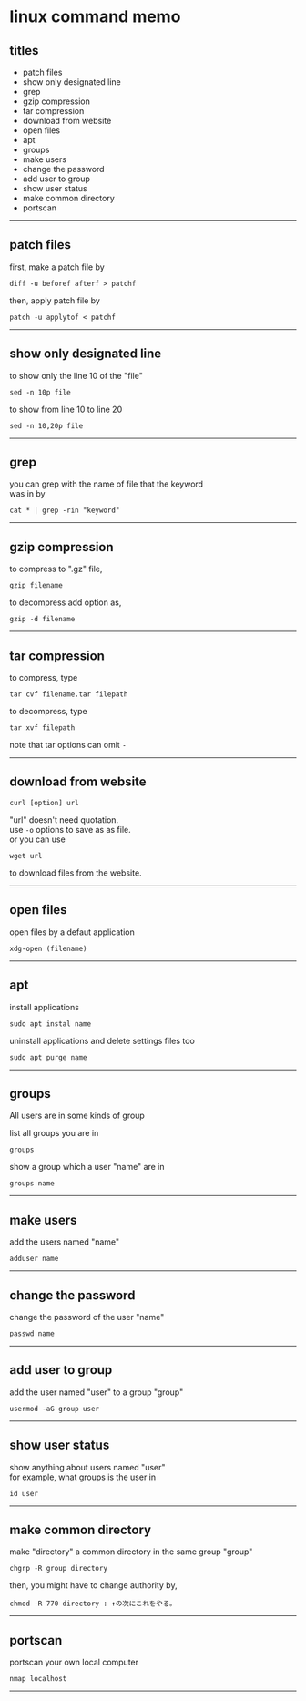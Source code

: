 # linux command memo



## titles

* patch files  
* show only designated line  
* grep  
* gzip compression  
* tar compression  
* download from website  
* open files  
* apt  
* groups  
* make users  
* change the password  
* add user to group  
* show user status  
* make common directory  
* portscan  




***



## patch files
first, make a patch file by
```
diff -u beforef afterf > patchf
```
then, apply patch file by
```
patch -u applytof < patchf
```


***



## show only designated line
to show only the line 10 of the "file"
```
sed -n 10p file
```
to show from line 10 to line 20
```
sed -n 10,20p file
```



***



## grep 
you can grep with the name of file that the keyword  
was in by
```
cat * | grep -rin "keyword"
```



***



## gzip compression
to compress to ".gz" file, 
```
gzip filename
```
to decompress add option as,
```
gzip -d filename
```



***



## tar compression
to compress, type
```
tar cvf filename.tar filepath
```
to decompress, type  
```
tar xvf filepath
```
note that tar options can omit `-`



***



## download from website
```
curl [option] url
```
"url" doesn't need quotation.  
use `-o` options to save as as file.  
or you can use 
```
wget url
```
to download files from the website.  



***



## open files
open files by a defaut application
```
xdg-open (filename)
```



***



## apt
install applications
```
sudo apt instal name
```
  
uninstall applications and delete settings files too
```
sudo apt purge name
```



***



## groups
All users are in some kinds of group  
  
list all groups you are in
```
groups
```
  
show a group which a user "name" are in
```
groups name
```



***



## make users
add the users named "name"
```
adduser name
```



***

  

## change the password
change the password of the user "name"
```
passwd name
```



***



## add user to group
add the user named "user" to a group "group"
```
usermod -aG group user
```



***



## show user status
show anything about users named "user"  
for example, what groups is the user in
```
id user
```



***



## make common directory
make "directory" a common directory in the same group "group"
```
chgrp -R group directory
```

then, you might have to change authority by,
```
chmod -R 770 directory : ↑の次にこれをやる。
```



***




## portscan
portscan your own local computer
```
nmap localhost
```



***



